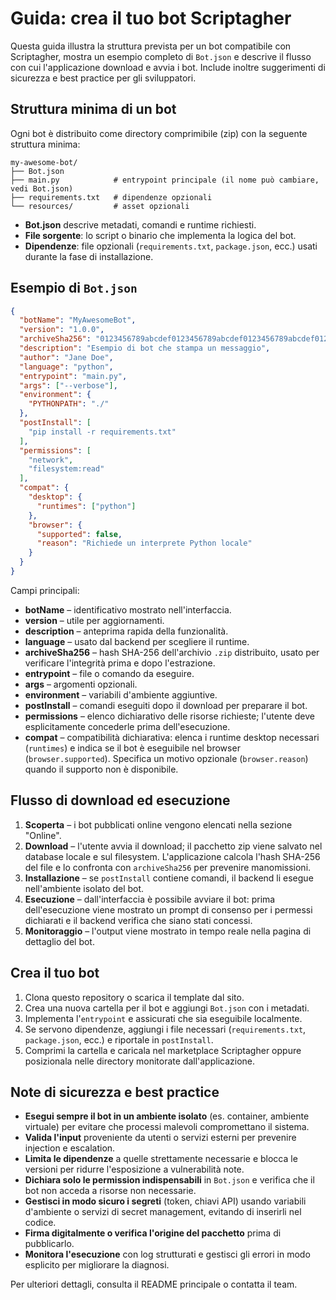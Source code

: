 # Guida: crea il tuo bot Scriptagher

Questa guida illustra la struttura prevista per un bot compatibile con Scriptagher,
mostra un esempio completo di `Bot.json` e descrive il flusso con cui l'applicazione
download e avvia i bot. Include inoltre suggerimenti di sicurezza e best practice
per gli sviluppatori.

## Struttura minima di un bot

Ogni bot è distribuito come directory comprimibile (zip) con la seguente struttura
minima:

```
my-awesome-bot/
├── Bot.json
├── main.py            # entrypoint principale (il nome può cambiare, vedi Bot.json)
├── requirements.txt   # dipendenze opzionali
└── resources/         # asset opzionali
```

* **Bot.json** descrive metadati, comandi e runtime richiesti.
* **File sorgente**: lo script o binario che implementa la logica del bot.
* **Dipendenze**: file opzionali (`requirements.txt`, `package.json`, ecc.) usati
  durante la fase di installazione.

## Esempio di `Bot.json`

```json
{ 
  "botName": "MyAwesomeBot",
  "version": "1.0.0",
  "archiveSha256": "0123456789abcdef0123456789abcdef0123456789abcdef0123456789abcdef",
  "description": "Esempio di bot che stampa un messaggio",
  "author": "Jane Doe",
  "language": "python",
  "entrypoint": "main.py",
  "args": ["--verbose"],
  "environment": {
    "PYTHONPATH": "./"
  },
  "postInstall": [
    "pip install -r requirements.txt"
  ],
  "permissions": [
    "network",
    "filesystem:read"
  ],
  "compat": {
    "desktop": {
      "runtimes": ["python"]
    },
    "browser": {
      "supported": false,
      "reason": "Richiede un interprete Python locale"
    }
  }
}
```

Campi principali:

* **botName** – identificativo mostrato nell'interfaccia.
* **version** – utile per aggiornamenti.
* **description** – anteprima rapida della funzionalità.
* **language** – usato dal backend per scegliere il runtime.
* **archiveSha256** – hash SHA-256 dell'archivio `.zip` distribuito, usato per
  verificare l'integrità prima e dopo l'estrazione.
* **entrypoint** – file o comando da eseguire.
* **args** – argomenti opzionali.
* **environment** – variabili d'ambiente aggiuntive.
* **postInstall** – comandi eseguiti dopo il download per preparare il bot.
* **permissions** – elenco dichiarativo delle risorse richieste; l'utente deve
  esplicitamente concederle prima dell'esecuzione.
* **compat** – compatibilità dichiarativa: elenca i runtime desktop necessari
  (`runtimes`) e indica se il bot è eseguibile nel browser (`browser.supported`).
  Specifica un motivo opzionale (`browser.reason`) quando il supporto non è
  disponibile.

## Flusso di download ed esecuzione

1. **Scoperta** – i bot pubblicati online vengono elencati nella sezione "Online".
2. **Download** – l'utente avvia il download; il pacchetto zip viene salvato nel
   database locale e sul filesystem. L'applicazione calcola l'hash SHA-256 del
   file e lo confronta con `archiveSha256` per prevenire manomissioni.
3. **Installazione** – se `postInstall` contiene comandi, il backend li esegue
   nell'ambiente isolato del bot.
4. **Esecuzione** – dall'interfaccia è possibile avviare il bot: prima
   dell'esecuzione viene mostrato un prompt di consenso per i permessi
   dichiarati e il backend verifica che siano stati concessi.
5. **Monitoraggio** – l'output viene mostrato in tempo reale nella pagina di
   dettaglio del bot.

## Crea il tuo bot

1. Clona questo repository o scarica il template dal sito.
2. Crea una nuova cartella per il bot e aggiungi `Bot.json` con i metadati.
3. Implementa l'`entrypoint` e assicurati che sia eseguibile localmente.
4. Se servono dipendenze, aggiungi i file necessari (`requirements.txt`,
   `package.json`, ecc.) e riportale in `postInstall`.
5. Comprimi la cartella e caricala nel marketplace Scriptagher oppure
   posizionala nelle directory monitorate dall'applicazione.

## Note di sicurezza e best practice

* **Esegui sempre il bot in un ambiente isolato** (es. container, ambiente
  virtuale) per evitare che processi malevoli compromettano il sistema.
* **Valida l'input** proveniente da utenti o servizi esterni per prevenire
  injection e escalation.
* **Limita le dipendenze** a quelle strettamente necessarie e blocca le versioni
  per ridurre l'esposizione a vulnerabilità note.
* **Dichiara solo le permission indispensabili** in `Bot.json` e verifica che il
  bot non acceda a risorse non necessarie.
* **Gestisci in modo sicuro i segreti** (token, chiavi API) usando variabili
  d'ambiente o servizi di secret management, evitando di inserirli nel codice.
* **Firma digitalmente o verifica l'origine del pacchetto** prima di pubblicarlo.
* **Monitora l'esecuzione** con log strutturati e gestisci gli errori in modo
  esplicito per migliorare la diagnosi.

Per ulteriori dettagli, consulta il README principale o contatta il team.
